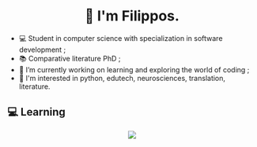 <h1 align="center">👋 I'm Filippos.</h1>

* 💻 Student in computer science with specialization in software development ;
* 📚 Comparative literature PhD ;
* 🔭 I’m currently working on learning and exploring the world of coding ;
* 🧐 I'm interested in python, edutech, neurosciences, translation, literature.

## :computer: Learning
<p align="center">
  <a href="https://skillicons.dev">
    <img src="https://skillicons.dev/icons?i=py,java,cs,js,php,html,css,mysql,postgres,mongodb,git,debian,wordpress" />
  </a>
</p>
